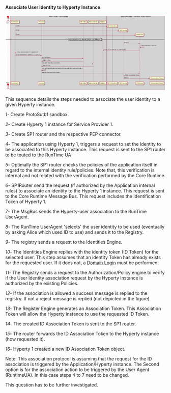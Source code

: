 #### Associate User Identity to Hyperty Instance

![Figure @runtime-ident-man-user-to-hyperty-binding-scheme: Associate User Identity to Hyperty Instance](user-to-hyperty-binding-scheme.png)

This sequence details the steps needed to associate the user identity to a given Hyperty instance.

*1*- Create ProtoSutb1 sandbox.

*2*- Create Hyperty 1 instance for Service Provider 1.

*3*- Create SP1 router and the respective PEP connector.

*4*- The application using Hyperty 1, triggers a request to set the Identity to be associated to this Hyperty instance. This request is sent to the SP1 router to be touted to the RunTime UA

*5*- Optimally the SP1 router checks the policies of the application itself in regard to the internal identity rule/policies. Note that, this verification is internal and not related with the verification performed by the Core Runtime.

*6*- SP1Router send the request (if authorized by the Application internal rules) to associate an identity to the Hyperty 1 instance. This request is sent to the Core Runtime Message Bus. This request includes the Identification Token of Hyperty 1.

*7*- The MsgBus sends the Hyperty-user association to the RunTime UserAgent.

*8*- The RunTime UserAgent 'selects' the user identity to be used (eventually by asking Alice which used ID to use) and sends it to the Registry.

*9*- The registry sends a request to the Identities Engine.

*10*- The Identities Engine replies with the identity token (ID Token) for the selected user. This step assumes that an identity Token has already exists for the requested user. If it does not, a [Domain Login](domain-login.md) must be performed.

*11*- The Registry sends a request to the Authorization/Policy engine to verify if the User Identity association request by the Hyperty Instance is authorized by the existing Policies.

*12*- If the association is allowed a success message is replied to the registry. If not a reject message is replied (not depicted in the figure).

*13*- The Register Engine generates an Association Token. This Association Token will allow the Hyperty instance to use the requested ID Token.

*14*- The created ID Association Token is sent to the SP1 router.

*15*- The router forwards the ID Association Token to the Hyperty instance (how requested it).

*16*- Hyperty 1 created a new ID Association Token object.

Note: This association protocol is assuming that the request for the ID association is triggered by the Application/Hyperty instance. The Second option is for the association action to be triggered by the User Agent (RuntimeUA). In this case steps 4 to 7 need to be changed.

This question has to be further investigated.
